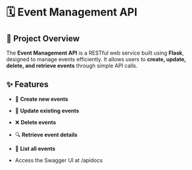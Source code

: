 # 🗓️ Event Management API

## 📌 Project Overview

The **Event Management API** is a RESTful web service built using **Flask**, designed to manage events efficiently. It allows users to **create, update, delete, and retrieve events** through simple API calls.

## ✨ Features

- 📅 **Create new events**
- 🔄 **Update existing events**
- ❌ **Delete events**
- 🔍 **Retrieve event details**
- 📃 **List all events**


- Access the Swagger UI at /apidocs 